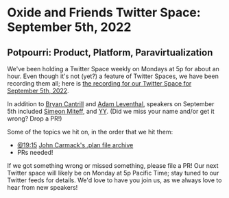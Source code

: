# Oxide and Friends Twitter Space: September 5th, 2022

## Potpourri: Product, Platform, Paravirtualization

We've been holding a Twitter Space weekly on Mondays at 5p for about an hour.
Even though it's not (yet?) a feature of Twitter Spaces, we have been
recording them all; here is
[the recording for our Twitter Space for September 5th, 2022](https://youtu.be/Xd9oIUItoAo).

In addition to
[Bryan Cantrill](https://twitter.com/bcantrill) and
[Adam Leventhal](https://twitter.com/ahl),
speakers on September 5th included
[Simeon Miteff](https://twitter.com/simeonmiteff),
and [YY]().
(Did we miss your name and/or get it wrong? Drop a PR!)

Some of the topics we hit on, in the order that we hit them:

- [@19:15](https://www.youtube.com/watch?v=Xd9oIUItoAo&t=1155s) [John Carmack's .plan file archive](https://github.com/ESWAT/john-carmack-plan-archive)
- PRs needed!

If we got something wrong or missed something, please file a PR!
Our next Twitter space will likely be on Monday at 5p Pacific Time; stay tuned
to our Twitter feeds for details.  We'd love to have you join us, as we
always love to hear from new speakers!

